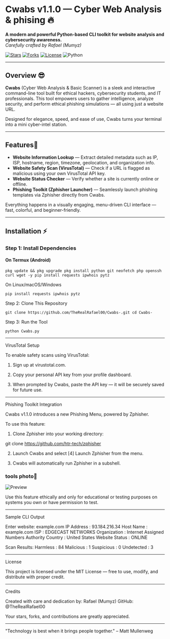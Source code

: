 # Cwabs v1.1.0 — Cyber Web Analysis & phising 🔥

**A modern and powerful Python-based CLI toolkit for website analysis and cybersecurity awareness.**  
*Carefully crafted by Rafael (Mumyz)*

[![Stars](https://img.shields.io/github/stars/TheRealRafael00/Cwabs-?style=for-the-badge)](https://github.com/TheRealRafael00/Cwabs-/stargazers)
[![Forks](https://img.shields.io/github/forks/TheRealRafael00/Cwabs-?style=for-the-badge)](https://github.com/TheRealRafael00/Cwabs-/network/members)
[![License](https://img.shields.io/github/license/TheRealRafael00/Cwabs-?style=for-the-badge)](https://github.com/TheRealRafael00/Cwabs-/blob/main/LICENSE)
![Python](https://img.shields.io/badge/Python-3.8+-blue.svg?style=for-the-badge)

---

## Overview 😎

**Cwabs** (Cyber Web Analysis & Basic Scanner) is a sleek and interactive command-line tool built for ethical hackers, cybersecurity students, and IT professionals. This tool empowers users to gather intelligence, analyze security, and perform ethical phishing simulations — all using just a website URL.

Designed for elegance, speed, and ease of use, Cwabs turns your terminal into a mini cyber-intel station.

---

## Features👀

- **Website Information Lookup** — Extract detailed metadata such as IP, ISP, hostname, region, timezone, geolocation, and organization info.
- **Website Safety Scan (VirusTotal)** — Check if a URL is flagged as malicious using your own VirusTotal API key.
- **Website Status Checker** — Verify whether a site is currently online or offline.
- **Phishing Toolkit (Zphisher Launcher)** — Seamlessly launch phishing templates via Zphisher directly from Cwabs.

Everything happens in a visually engaging, menu-driven CLI interface — fast, colorful, and beginner-friendly.

---

## Installation ⚡

### Step 1: Install Dependencies

#### On Termux (Android)

``
pkg update && pkg upgrade
pkg install python git neofetch php openssh curl wget -y
pip install requests ipwhois pytz
``

On Linux/macOS/Windows

``
pip install requests ipwhois pytz
``


Step 2: Clone This Repository

``
git clone https://github.com/TheRealRafael00/Cwabs-.git
cd Cwabs-
``

Step 3: Run the Tool

``
python Cwabs.py
``

---

VirusTotal Setup

To enable safety scans using VirusTotal:

1. Sign up at virustotal.com.


2. Copy your personal API key from your profile dashboard.


3. When prompted by Cwabs, paste the API key — it will be securely saved for future use.




---

Phishing Toolkit Integration

Cwabs v1.1.0 introduces a new Phishing Menu, powered by Zphisher.

To use this feature:

1. Clone Zphisher into your working directory:



git clone https://github.com/htr-tech/zphisher

2. Launch Cwabs and select [4] Launch Zphisher from the menu.


3. Cwabs will automatically run Zphisher in a subshell.


### tools photo📸

![Preview](https://files.catbox.moe/j9zu1i.jpg)


Use this feature ethically and only for educational or testing purposes on systems you own or have permission to test.


---

Sample CLI Output

Enter website: example.com
IP Address      : 93.184.216.34
Host Name       : example.com
ISP             : EDGECAST NETWORKS
Organization    : Internet Assigned Numbers Authority
Country         : United States
Website Status  : ONLINE

Scan Results:
Harmless        : 84
Malicious       : 1
Suspicious      : 0
Undetected      : 3


---

License

This project is licensed under the MIT License — free to use, modify, and distribute with proper credit.


---

Credits

Created with care and dedication by:
Rafael (Mumyz)
GitHub: @TheRealRafael00

Your stars, forks, and contributions are greatly appreciated.


---

"Technology is best when it brings people together." – Matt Mullenweg

